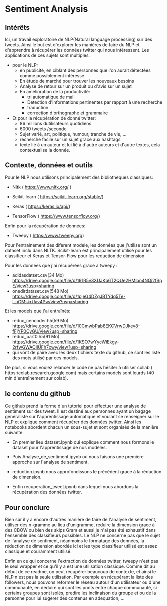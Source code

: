 # Sentiment Analysis

## Intérêts 

Ici, un travail exploratoire de NLP(Natural language processing) sur des tweets. Ainsi le but est d'explorer les manières de faire du NLP et d'apprendre à récupérer les données twitter qui nous intéressent.
Les applications de ces sujets sont multiples:
* pour le  NLP:  
  * en publicité, en ciblant des personnes que l'on aurait détectées comme possiblement intéressé
  * En étude de marché pour trouver les nouveaux besoins
  * Analyse de retour sur un produit ou d'avis sur un sujet
  * En amélioration de la productivité:
    * tri automatique de mail    
    * Détection d'informations pertinentes par rapport à une recherche
    * traduction
    * correction d'orthographe et grammaire
* Et pour la récupération de donné twitter:  
  * 86 millions dutilisateurs quotidiens  
  * 6000 tweets /seconde  
  * Sujet varié, art, politique, humour, tranche de vie, ...  
  * recherche facile sur un sujet grace aux hashtags  
  * texte lié à un auteur et lui lié à d'autre auteurs et d'autre textes, cela contextualise la donnée.

## Contexte, données et outils
Pour le NLP nous utilisons principalement des bibliothèques classiques:

* Nltk ( https://www.nltk.org/ )

* Scikit-learn ( https://scikit-learn.org/stable/)

* Keras ( https://keras.io/api/)

* TensorFlow ( https://www.tensorflow.org/)

Enfin pour la récupération de données:

* Tweepy ( https://www.tweepy.org)

Pour l'entrainement des diferent modele, les données que j'utilise sont un dataset inclu dans NLTK. Scikit-learn est principalement utilisé pour les classifieur et Keras et Tensor-Flow pour les reduction de dimension.

Pour les données que j'ai récupérées grace à tweepy :
* adidasdatset.csv(34 Mo) https://drive.google.com/file/d/191R5v3XUJKb6T2QUe2HMlbn4NQj2fSpE/view?usp=sharing
* onedirdataset.csv(548 Mo) https://drive.google.com/file/d/1pjeG4DZgJBTYdq5Te-l_uGMskrUav4Pw/view?usp=sharing

Et les models que j'ai entraînés:
* reduc_cencoder.h5(59 Mo) https://drive.google.com/file/d/10CmwbPab8EKCVrwDJkev8-fFjYP0CyGU/view?usp=sharing
* reduc_part0.h5(91 Mo) https://drive.google.com/file/d/1KSO7wYycWiEkgy-2rfwGWAOIlUFh7xwy/view?usp=sharing
* qui vont de paire avec les deux fichiers texte du github, ce sont les liste des mots utilisé par ces models.

De plus, si vous voulez relancer le code ne pas hésiter à utiliser collab ( https:/colab.research.google.com) mais certains models sont lourds (40 min d'entraînement sur colab).

## le contenu du github

Ce github prend la forme d'un tutoriel pour effectuer une analyse de sentiment sur des tweet. Il est destiné aux personnes ayant un bagage généraliste sur l'apprentissage automatique et voulant se renseigner sur le NLP et explique comment récupérer des données twitter.
Ainsi les notebooks abordent chacun un sous-sujet et sont organisés de la manière suivante: 

* En premier lieu dataset.Ipynb qui explique comment nous formons le dataset pour l'apprentissage de nos modèles.  

* Puis Analyse_de_sentiment.ipynb où nous faisons une première approche sur l'analyse de sentiment.  

* reduction.ipynb nous approfondissons le précédent grace à la réduction de dimension.  

* Enfin recuperation_tweet.ipynb dans lequel nous abordons la récupération des données twitter. 

## Pour conclure

Bien sûr il y a encore d'autres manière de faire de l'analyse de sentiment, utiliser des n-gramme au lieu d'unigramme, réduire la dimension grace à des CBOW ou bien des skips Gram et aussi je n'ai pas été exhaustif dans l'ensemble des classifieurs possibles. Le NLP ne concerne pas que le sujet de l'analyse de sentiment, néanmoins le formatage des données, la réduction de dimension abordée ici et les type classifieur utilisé est assez classique et couramment utilisé.

Enfin en ce qui concerne l'extraction de données twitter, tweepy n'est pas le seul wrapper et ce qu'il y a est une utilisation classique. Comme dit au début de ce readme, on peut récupérer beaucoup de contexte, et ainsi le NLP n'est pas la seule utilisation. Par exemple en récupérant la liste des followers, nous pouvons reformer le réseau autour d'un utilisateur ou d'une communauté, en déduire qui sont les ponts entre chaque communauté, si certains groupes sont isolés, predire les inclinaison  du groupe et ou de la personne pour lui sugerer des contenus en adequation, ...

